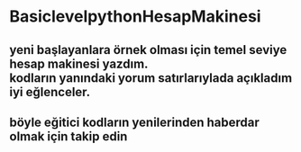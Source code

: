 # BasiclevelpythonHesapMakinesi
<h2> yeni başlayanlara örnek olması için temel seviye hesap makinesi yazdım.<br> kodların yanındaki yorum satırlarıylada açıkladım iyi eğlenceler.</h2>
<h2>böyle eğitici kodların yenilerinden haberdar olmak için takip edin </h2>
